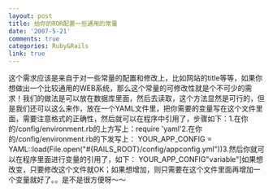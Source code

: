 ```yaml
---
layout: post
title: 给你的ROR配置一些通用的常量
date: '2007-5-21'
comments: true
categories: Ruby&Rails
link: true
---
```

这个需求应该是来自于对一些常量的配置和修改上，比如网站的title等等，如果你想做出一个比较通用的WEB系统，那么这个常量的可修改性就是个不可少的需求！我们的做法是可以放在数据库里面，然后去读取，这个方法显然是可行的，但是我们还可以这么来作，放在一个YAML文件里，把你需要的变量写在这个文件里面，需要注意格式的正确性，然后就可以在程序中引用了，步骤如下：1.在你的/config/environment.rb的上方写上：require 'yaml'2.在你的/config/environment.rb的下发写上：  YOUR_APP_CONFIG = YAML::load(File.open(&quot;#{RAILS_ROOT}/config/appconfig.yml&quot;))3.然后你就可以在程序里面进行变量的引用了，如下：  YOUR_APP_CONFIG&quot;variable&quot;]如果想改变，只要修改这个文件就OK；如果想增加，则只需要在这个文件里面再增加一个变量就好了。。是不是很方便呀～～
